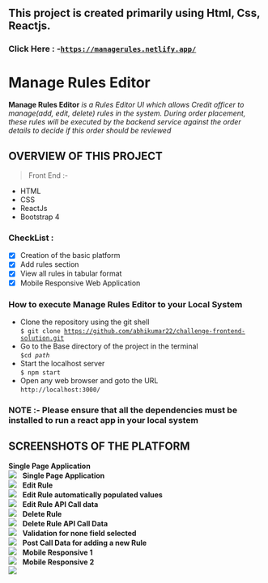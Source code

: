 ## This project is created primarily using Html, Css, Reactjs.
### Click Here : -<code>https://managerules.netlify.app/</code> 

# Manage Rules Editor
**Manage Rules Editor** *is a  Rules Editor UI which allows Credit officer to manage(add, edit, delete) rules in the system. During order placement, these rules will be executed by the backend service against the order details to decide if this order should be reviewed*

## OVERVIEW OF THIS PROJECT

> Front End :-
- HTML
- CSS
- ReactJs
- Bootstrap 4

### CheckList :
- [x] Creation of the basic platform
- [x] Add rules section
- [x] View all rules in tabular format
- [x] Mobile Responsive Web Application

### How to execute Manage Rules Editor to your Local System
- Clone the repository using the git shell <br>
<code>$ git clone https://github.com/abhikumar22/challenge-frontend-solution.git</code> <br>
- Go to the Base directory of the project in the terminal <br>
<code>$cd *path*</code> <br>
- Start the localhost server <br>
<code>$ npm start</code> <br>
- Open any web browser and goto the URL <br>
 <code>http://localhost:3000/</code>
### NOTE :- Please ensure that all the dependencies must be installed to run a react app in your local system 

## SCREENSHOTS OF THE PLATFORM

**Single Page Application** <br>
<img src="/readme_images/image_1.png">
&nbsp;
**Single Page Application** <br>
<img src="/readme_images/image_2.png">
&nbsp;
**Edit Rule** <br>
<img src="/readme_images/image_3.png">
&nbsp;
**Edit Rule automatically populated values** <br>
<img src="/readme_images/image_5.png">
&nbsp;
**Edit Rule API Call data** <br>
<img src="/readme_images/image_6.png">
&nbsp;
**Delete Rule** <br>
<img src="/readme_images/image_4.png">
&nbsp;
**Delete Rule API Call Data** <br>
<img src="/readme_images/image_7.png">
&nbsp;
**Validation for none field selected** <br>
<img src="/readme_images/image_8.png">
&nbsp;
**Post Call Data for adding a new Rule** <br>
<img src="/readme_images/image_9.png">
&nbsp;
**Mobile Responsive 1** <br>
<img src="/readme_images/image_10.png">
&nbsp;
**Mobile Responsive 2** <br>
<img src="/readme_images/image_11.png">
&nbsp;
